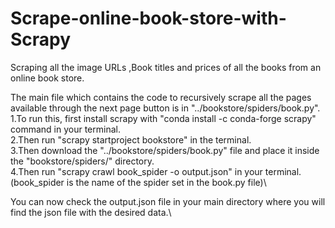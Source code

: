 # Scrape-online-book-store-with-Scrapy
Scraping all the image URLs ,Book titles and prices of all the books from an online book store.

The main file which contains the code to recursively scrape all the pages available through the next page button is in "../bookstore/spiders/book.py". \
1.To run this, first install scrapy with "conda install -c conda-forge scrapy" command in your terminal. \
2.Then run "scrapy startproject bookstore" in the terminal. \
3.Then download the "../bookstore/spiders/book.py" file and place it inside the "bookstore/spiders/" directory.\
4.Then run "scrapy crawl book_spider -o output.json" in your terminal. (book_spider is the name of the spider set in the book.py file)\

You can now check the output.json file in your main directory where you will find the json file with the desired data.\
